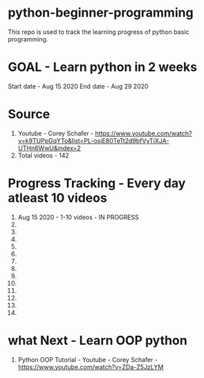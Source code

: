 # python-beginner-programming
This repo is used to track the learning progress of python basic programming.


# GOAL - Learn python in 2 weeks 
Start date - Aug 15 2020
End date - Aug 29 2020


# Source
1. Youtube - Corey Schafer - https://www.youtube.com/watch?v=k9TUPpGqYTo&list=PL-osiE80TeTt2d9bfVyTiXJA-UTHn6WwU&index=2
2. Total videos - 142


# Progress Tracking - Every day atleast 10 videos
1. Aug 15 2020 - 1-10 videos - IN PROGRESS
2.
3.
4.
5.
6.
7.
8.
9.
10.
11.
12.
13.
14.


# what Next - Learn OOP python
1. Python OOP Tutorial  - Youtube - Corey Schafer - https://www.youtube.com/watch?v=ZDa-Z5JzLYM
